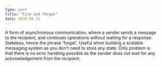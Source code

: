 ```yaml
---
type: post
title: "Fire and forget"
date: 2018-08-31
---
```


A form of asynchronous communication, where a sender sends a message to the recipient,
and continues operations without waiting for a response.
Stateless, hence the phrase 'forget'.
Useful when building a scalable messaging system as you don't need to store any state.
Only problem is that there is no error handling possible as the sender does not
wait for any acknowledgement from the recipient.
